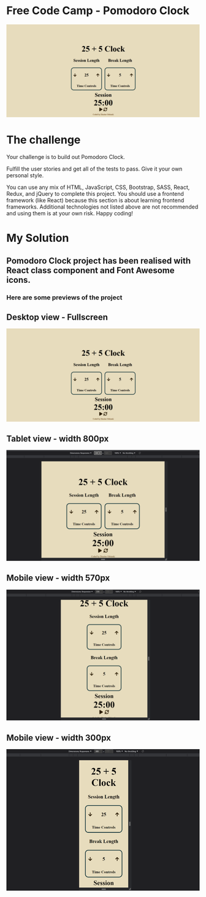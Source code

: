 # Free Code Camp - Pomodoro Clock

![Design preview for the Pomodoro Clock coding challenge](src/images/desktop.png)

# The challenge

Your challenge is to build out Pomodoro Clock.

Fulfill the user stories and get all of the tests to pass. Give it your own personal style.

You can use any mix of HTML, JavaScript, CSS, Bootstrap, SASS, React, Redux, and jQuery to complete this project. You should use a frontend framework (like React) because this section is about learning frontend frameworks. Additional technologies not listed above are not recommended and using them is at your own risk. Happy coding!

# My Solution

## Pomodoro Clock project has been realised with React class component and Font Awesome icons.

### Here are some previews of the project

## Desktop view - Fullscreen

![A preview of the desktop design](src/images/desktop.png)

## Tablet view - width 800px

![A preview of the tablet design](src/images/width800.png)

## Mobile view - width 570px

![A preview of the mobile design](src/images/width570.png)

## Mobile view - width 300px

![A preview of the mobile design](src/images/width300.png)
